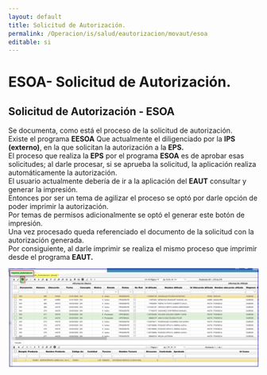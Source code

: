 ```yaml
---  
layout: default  
title: Solicitud de Autorización.  
permalink: /Operacion/is/salud/eautorizacion/movaut/esoa  
editable: si  
---  
```


# ESOA- Solicitud de Autorización.  

## Solicitud de Autorización  - ESOA  

Se documenta, como está el proceso de la solicitud de autorización.  
Existe el programa **EESOA** Que actualmente el diligenciado por la **IPS (externo)**, en la que solicitan la autorización a la **EPS.**  
El proceso que realiza la **EPS** por el programa **ESOA** es de aprobar esas solicitudes; al darle procesar, si se aprueba la solicitud, la aplicación realiza automáticamente la autorización.   
El usuario actualmente debería de ir a la aplicación del **EAUT** consultar y generar la impresión.  
Entonces por ser un tema de agilizar el proceso se optó por darle opción de poder imprimir la autorización.											
Por temas de permisos adicionalmente se optó el generar este botón de impresión.	
Una vez procesado queda referenciado el documento de la solicitud con la autorización generada.												
Por consiguiente, al darle imprimir se realiza el mismo proceso que imprimir desde el programa **EAUT.**  



![](esoa1.png) 












